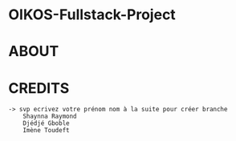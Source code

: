# OIKOS-Fullstack-Project

# ABOUT
# CREDITS 
    -> svp ecrivez votre prénom nom à la suite pour créer branche
        Shaynna Raymond
        Djédjé Gboble
        Imène Toudeft

